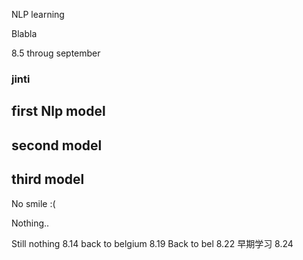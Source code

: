  NLP learning


Blabla

8.5 throug september 
### jinti

## first Nlp model
## second model
## third model
 No smile :(

Nothing..

Still nothing 8.14
back to belgium 8.19
Back to bel
8.22 早期学习
8.24
